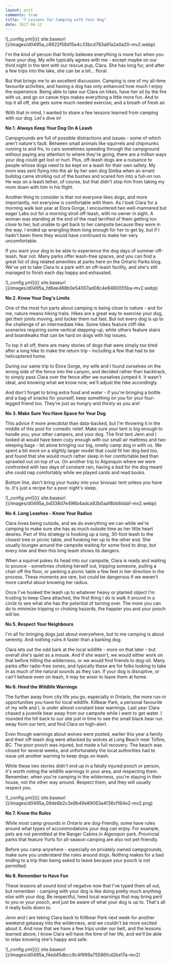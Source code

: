 ```yaml
---
layout: post
comments: true
title: "7 Lessons for Camping with Your Dog"
date: 2017-06-12
---
```

![_config.yml]({{ site.baseurl }}/images/d0495a_c6622f58d15e4c33bcd783a91a2a0a20-mv2.webp)

I'm the kind of person that firmly believes everything is more fun when you have your dog. My wife typically agrees with me - except maybe on our third night in the tent with our rescue pup, Clara. She has long fur, and after a few trips into the lake, she can be a bit... floral.

But that brings me to an excellent discussion. Camping is one of my all-time favourite activities, and having a dog has only enhanced how much I enjoy the experience. Being able to take our Clara on hikes, have her sit by the fire with us, and go on canoe trips makes everything a little more fun. And to top it all off, she gets some much needed exercise, and a breath of fresh air.

With that in mind, I wanted to share a few lessons learned from camping with our dog. Let's dive in!

**No 1. Always Keep Your Dog On A Leash**

Campgrounds are full of possible distractions and issues - some of which aren't nature's fault. Between small animals like squirrels and chipmunks running to and fro, to cars sometimes speeding through the campground without paying any attention to where they're going, there are a million ways your dog could get lost or hurt. Plus, off-leash dogs are a nuisance to people whose dogs need to be kept on a leash for their own safety. My mom was sent flying into the air by her own dog Simba when an errant bulldog came strolling out of the bushes and scared him into a full-on run. He was on a leash tether, of course, but that didn't stop him from taking my mom down with him in his flight.

Another thing to consider is that not everyone likes dogs, and more importantly, not everyone is comfortable with them. As I took Clara for a morning walk last year at Elora Gorge, I encountered two well-mannered but eager Labs out for a morning stroll off-leash, with no owner in sight. A woman was standing at the end of the road terrified of them getting too close to her, but unable to get back to her campsite because they were in the way. I ended up wrangling them long enough for her to get by, but if I hadn't been there they would have continued to make her very uncomfortable.

If you want your dog to be able to experience the dog days of summer off-leash, fear not. Many parks offer leash-free spaces, and you can find a great list of dog related amenities at parks here on the Ontario Parks blog. We've yet to take Clara to a park with an off-leash facility, and she's still managed to finish each day happy and exhausted.

![_config.yml]({{ site.baseurl }}/images/d0495a_fd6ee488b0e54007ad08c4e9460055ba-mv2.webp)

**No 2. Know Your Dog's Limits**

One of the most fun parts about camping is being close to nature - and for me, nature means hiking trails. Hikes are a great way to exercise your dog, get their joints moving, and tucker them out fast. But not every dog is up to the challenge of an intermediate hike. Some hikes feature cliff-like scenarios requiring some vertical stepping-up, while others feature stairs and boardwalks that can be hard on dogs with hip issues.

To top it all off, there are many stories of dogs that were simply too tired after a long hike to make the return trip - including a few that had to be helicoptered home.

During our same trip to Elora Gorge, my wife and I found ourselves on the wrong side of the fence into the canyon, and decided rather than backtrack, to simply pass Clara over the fence after we ourselves jumped it. It wasn't ideal, and knowing what we know now, we'll adjust the hike accordingly.

And don't forget to bring extra food and water - if you're bringing a bottle and a bag of snacks for yourself, keep something on you for your four-legged friend too. They're just as hungry and thirsty as you are!

**No 3. Make Sure You Have Space for Your Dog**

This advice if more anecdotal than data-backed, but I'm throwing it in the middle of this post for comedic relief. Make sure your tent is big enough to handle you, your other campers, and your dog. The first tent Jenn and I looked at would have been cozy enough with our small air mattress and two sleeping bags - let alone bringing our big, smelly camp dog in with us. We spent a bit more on a slightly larger model that could fit her dog bed too, and found that she would much rather sleep in her comfortable bed than sprawled out on top of us. On another trip to Algonquin where we were confronted with two days of constant rain, having a bed for the dog meant she could nap comfortably while we played cards and read books.

Bottom line, don't bring your husky into your bivouac tent unless you have to. It's just a recipe for a poor night's sleep.

![_config.yml]({{ site.baseurl }}/images/d0495a_bd338d7e496b4adca92b0aaf8bb6dda1-mv2.webp)

**No 4. Long Leashes - Know Your Radius**

Clara loves being outside, and we do everything we can while we're camping to make sure she has as much outside time as her little heart desires. Part of this strategy is hooking up a long, 30-foot leash to the closest tree or picnic table, and hooking her up to the other end. She usually lounges around the campsite waiting for some food to drop, but every now and then this long leash shows its dangers.

When a squirrel pokes its head into our campsite, Clara is ready and waiting to pounce - sometimes choking herself out, tripping someone, pulling a chair off the floor, or yanking a picnic table a few feet in her direction in the process. These moments are rare, but could be dangerous if we weren't more careful about knowing her radius.

Once I've hooked the leash up to whatever heavy or planted object I'm trusting to keep Clara attached, the first thing I do is walk it around in a circle to see what she has the potential of turning over. The more you can do to minimize tripping or choking hazards, the happier you and your pooch will be.

**No 5. Respect Your Neighbours**

I'm all for bringing dogs just about everywhere, but to me camping is about serenity. And nothing ruins it faster than a barking dog.

Clara lets out the odd bark at the local wildlife - more on that later - but overall she's quiet as a mouse. And if she wasn't, we would either work on that before hitting the wilderness, or we would find friends to dog-sit. Many parks offer radio-free zones, and typically these are for folks looking to take in as much of the natural sounds as they can. If your dog is disruptive, or can't behave even on leash, it may be wiser to leave them at home.

**No 6. Heed the Wildlife Warnings**

The further away from city life you go, especially in Ontario, the more run-in opportunities you have for local wildlife. Killbear Park, a personal favourite of my wife and I, is under almost constant bear warnings. Last year Clara chased a juvenile bear away from our campsite while I went to get water. I rounded the hill back to our site just in time to see the small black bear run away from our tent, and find Clara on high-alert.

Even though warnings about wolves were posted, earlier this year a family and their off-leash dog were attacked by wolves at Long Beach near Tofino, BC. The poor pooch was injured, but made a full recovery. The beach was closed for several weeks, and unfortunately the local authorities had to issue yet another warning to keep dogs on leash.
 

While these two stories didn't end up in a fatally injured pooch or person, it's worth noting the wildlife warnings in your area, and respecting them. Remember, when you're camping in the wilderness, you're staying in their house, not the other way around. Respect them, and they will usually respect you.

![_config.yml]({{ site.baseurl }}/images/d0495a_09de6b2c3e9b49e89063a4f36cf164e2-mv2.png)

**No 7. Know the Rules**

While most camp grounds in Ontario are dog-friendly, some have rules around what types of accommodations your dog can enjoy. For example, pets are not permitted at the Ranger Cabins in Algonquin park. Provincial parks that feature Yurts for all-season camping are also not pet-friendly.

Before you camp anywhere - especially on privately owned campgrounds, make sure you understand the rules around dogs. Nothing makes for a bad ending to a trip than being asked to leave because your pooch is not permitted.

**No 8. Remember to Have Fun**

These lessons all sound kind of negative now that I've typed them all out, but remember - camping with your dog is like doing pretty much anything else with your dog. Be respectful, heed local warnings that may bring peril to you or your pooch, and just be aware of what your dog is up to. That's all it really boils down to.

Jenn and I are taking Clara back to Killbear Park next week for another weekend getaway into the wilderness, and we couldn't be more excited about it. And now that we have a few trips under our belt, and the lessons learned above, I know Clara will have the time of her life, and we'll be able to relax knowing she's happy and safe.

![_config.yml]({{ site.baseurl }}/images/d0495a_f4ed45dbcc9c4f999a75586fcd2be17a-mv2)


